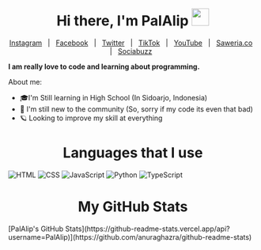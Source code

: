 <h1 align="center">Hi there, I'm PalAlip <img src="https://media.giphy.com/media/hvRJCLFzcasrR4ia7z/giphy.gif" width="35"></h1>
</p>
<p align="center">
  <a href="https://instagram.com/palaliip">Instagram</a> &#xa0; | &#xa0;
  <a href="https://facebook.com/palaliip">Facebook</a> &#xa0; | &#xa0;
  <a href="https://twitter.com/palaliip">Twitter</a> &#xa0; | &#xa0; 
  <a href="https://tiktok.com/@itsRevinee">TikTok</a> &#xa0; | &#xa0;
  <a href="https://www.youtube.com/@ItsRevinee/">YouTube</a> &#xa0; | &#xa0;
  <a href="https://saweria.co/Revinee">Saweria.co</a> &#xa0; | &#xa0;
  <a href="https://sociabuzz.com/Revinee/tribe">Sociabuzz</a> &#xa0;
</p>

**I am really love to code and learning about programming.**

About me:
- 🎓I'm Still learning in High School (In Sidoarjo, Indonesia)
- :test_tube: I'm still new to the community (So, sorry if my code its even that bad)
- 🪐 Looking to improve my skill at everything

<h1 align="center">Languages that I use</h1>

![HTML](https://img.shields.io/badge/HTML-239120?style=for-the-badge&logo=html5&logoColor=white)
![CSS](https://img.shields.io/badge/CSS-239120?&style=for-the-badge&logo=css3&logoColor=white)
![JavaScript](https://img.shields.io/badge/JavaScript-F7DF1E?style=for-the-badge&logo=javascript&logoColor=black)
![Python](https://img.shields.io/badge/Python-14354C?style=for-the-badge&logo=python&logoColor=white)
![TypeScript](https://img.shields.io/badge/TypeScript-007ACC?style=for-the-badge&logo=typescript&logoColor=white)

<h1 align="center">My GitHub Stats</h1>
[PalAlip's GitHub Stats](https://github-readme-stats.vercel.app/api?username=PalAlip)](https://github.com/anuraghazra/github-readme-stats)
